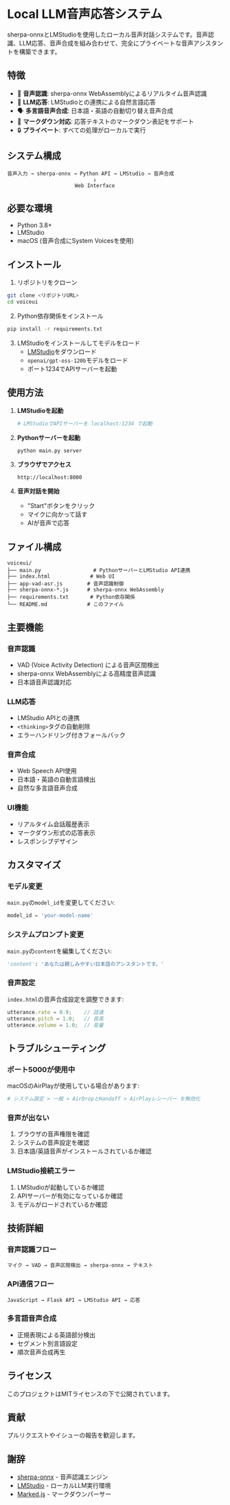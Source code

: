# Local LLM音声応答システム

sherpa-onnxとLMStudioを使用したローカル音声対話システムです。音声認識、LLM応答、音声合成を組み合わせて、完全にプライベートな音声アシスタントを構築できます。

## 特徴

- 🎤 **音声認識**: sherpa-onnx WebAssemblyによるリアルタイム音声認識
- 🤖 **LLM応答**: LMStudioとの連携による自然言語応答
- 🗣️ **多言語音声合成**: 日本語・英語の自動切り替え音声合成
- 💬 **マークダウン対応**: 応答テキストのマークダウン表記をサポート
- 🔒 **プライベート**: すべての処理がローカルで実行

## システム構成

```
音声入力 → sherpa-onnx → Python API → LMStudio → 音声合成
                            ↓
                      Web Interface
```

## 必要な環境

- Python 3.8+
- LMStudio
- macOS (音声合成にSystem Voicesを使用)

## インストール

1. リポジトリをクローン
```bash
git clone <リポジトリURL>
cd voiceui
```

2. Python依存関係をインストール
```bash
pip install -r requirements.txt
```

3. LMStudioをインストールしてモデルをロード
   - [LMStudio](https://lmstudio.ai/)をダウンロード
   - `openai/gpt-oss-120b`モデルをロード
   - ポート1234でAPIサーバーを起動

## 使用方法

1. **LMStudioを起動**
   ```bash
   # LMStudioでAPIサーバーを localhost:1234 で起動
   ```

2. **Pythonサーバーを起動**
   ```bash
   python main.py server
   ```

3. **ブラウザでアクセス**
   ```
   http://localhost:8000
   ```

4. **音声対話を開始**
   - "Start"ボタンをクリック
   - マイクに向かって話す
   - AIが音声で応答

## ファイル構成

```
voiceui/
├── main.py                 # PythonサーバーとLMStudio API連携
├── index.html             # Web UI
├── app-vad-asr.js        # 音声認識制御
├── sherpa-onnx-*.js      # sherpa-onnx WebAssembly
├── requirements.txt       # Python依存関係
└── README.md             # このファイル
```

## 主要機能

### 音声認識
- VAD (Voice Activity Detection) による音声区間検出
- sherpa-onnx WebAssemblyによる高精度音声認識
- 日本語音声認識対応

### LLM応答
- LMStudio APIとの連携
- `<thinking>`タグの自動削除
- エラーハンドリング付きフォールバック

### 音声合成
- Web Speech API使用
- 日本語・英語の自動言語検出
- 自然な多言語音声合成

### UI機能
- リアルタイム会話履歴表示
- マークダウン形式の応答表示
- レスポンシブデザイン

## カスタマイズ

### モデル変更
`main.py`の`model_id`を変更してください:
```python
model_id = 'your-model-name'
```

### システムプロンプト変更
`main.py`の`content`を編集してください:
```python
'content': 'あなたは親しみやすい日本語のアシスタントです。'
```

### 音声設定
`index.html`の音声合成設定を調整できます:
```javascript
utterance.rate = 0.9;    // 話速
utterance.pitch = 1.0;   // 音高
utterance.volume = 1.0;  // 音量
```

## トラブルシューティング

### ポート5000が使用中
macOSのAirPlayが使用している場合があります:
```bash
# システム設定 > 一般 > AirDropとHandoff > AirPlayレシーバー を無効化
```

### 音声が出ない
1. ブラウザの音声権限を確認
2. システムの音声設定を確認
3. 日本語/英語音声がインストールされているか確認

### LMStudio接続エラー
1. LMStudioが起動しているか確認
2. APIサーバーが有効になっているか確認
3. モデルがロードされているか確認

## 技術詳細

### 音声認識フロー
```
マイク → VAD → 音声区間検出 → sherpa-onnx → テキスト
```

### API通信フロー
```
JavaScript → Flask API → LMStudio API → 応答
```

### 多言語音声合成
- 正規表現による英語部分検出
- セグメント別言語設定
- 順次音声合成再生

## ライセンス

このプロジェクトはMITライセンスの下で公開されています。

## 貢献

プルリクエストやイシューの報告を歓迎します。

## 謝辞

- [sherpa-onnx](https://github.com/k2-fsa/sherpa-onnx) - 音声認識エンジン
- [LMStudio](https://lmstudio.ai/) - ローカルLLM実行環境
- [Marked.js](https://marked.js.org/) - マークダウンパーサー
